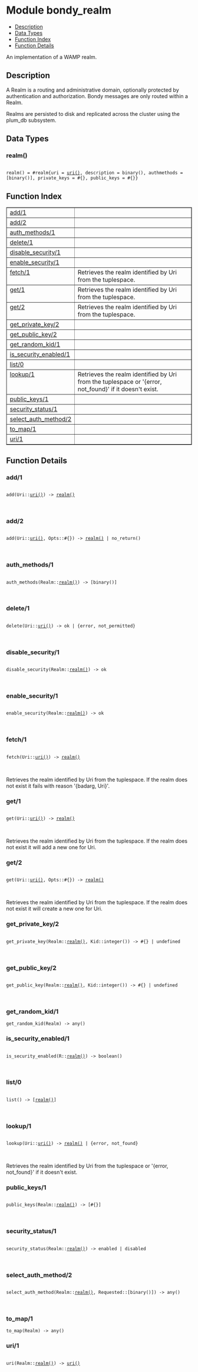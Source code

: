 

# Module bondy_realm #
* [Description](#description)
* [Data Types](#types)
* [Function Index](#index)
* [Function Details](#functions)

An implementation of a WAMP realm.

<a name="description"></a>

## Description ##

A Realm is a routing and administrative domain, optionally
protected by authentication and authorization. Bondy messages are
only routed within a Realm.

Realms are persisted to disk and replicated across the cluster using the
plum_db subsystem.
<a name="types"></a>

## Data Types ##




### <a name="type-realm">realm()</a> ###


<pre><code>
realm() = #realm{uri = <a href="#type-uri">uri()</a>, description = binary(), authmethods = [binary()], private_keys = #{}, public_keys = #{}}
</code></pre>

<a name="index"></a>

## Function Index ##


<table width="100%" border="1" cellspacing="0" cellpadding="2" summary="function index"><tr><td valign="top"><a href="#add-1">add/1</a></td><td></td></tr><tr><td valign="top"><a href="#add-2">add/2</a></td><td></td></tr><tr><td valign="top"><a href="#auth_methods-1">auth_methods/1</a></td><td></td></tr><tr><td valign="top"><a href="#delete-1">delete/1</a></td><td></td></tr><tr><td valign="top"><a href="#disable_security-1">disable_security/1</a></td><td></td></tr><tr><td valign="top"><a href="#enable_security-1">enable_security/1</a></td><td></td></tr><tr><td valign="top"><a href="#fetch-1">fetch/1</a></td><td>
Retrieves the realm identified by Uri from the tuplespace.</td></tr><tr><td valign="top"><a href="#get-1">get/1</a></td><td>
Retrieves the realm identified by Uri from the tuplespace.</td></tr><tr><td valign="top"><a href="#get-2">get/2</a></td><td>
Retrieves the realm identified by Uri from the tuplespace.</td></tr><tr><td valign="top"><a href="#get_private_key-2">get_private_key/2</a></td><td></td></tr><tr><td valign="top"><a href="#get_public_key-2">get_public_key/2</a></td><td></td></tr><tr><td valign="top"><a href="#get_random_kid-1">get_random_kid/1</a></td><td></td></tr><tr><td valign="top"><a href="#is_security_enabled-1">is_security_enabled/1</a></td><td></td></tr><tr><td valign="top"><a href="#list-0">list/0</a></td><td></td></tr><tr><td valign="top"><a href="#lookup-1">lookup/1</a></td><td>
Retrieves the realm identified by Uri from the tuplespace or '{error, not_found}'
if it doesn't exist.</td></tr><tr><td valign="top"><a href="#public_keys-1">public_keys/1</a></td><td></td></tr><tr><td valign="top"><a href="#security_status-1">security_status/1</a></td><td></td></tr><tr><td valign="top"><a href="#select_auth_method-2">select_auth_method/2</a></td><td></td></tr><tr><td valign="top"><a href="#to_map-1">to_map/1</a></td><td></td></tr><tr><td valign="top"><a href="#uri-1">uri/1</a></td><td></td></tr></table>


<a name="functions"></a>

## Function Details ##

<a name="add-1"></a>

### add/1 ###

<pre><code>
add(Uri::<a href="#type-uri">uri()</a>) -&gt; <a href="#type-realm">realm()</a>
</code></pre>
<br />

<a name="add-2"></a>

### add/2 ###

<pre><code>
add(Uri::<a href="#type-uri">uri()</a>, Opts::#{}) -&gt; <a href="#type-realm">realm()</a> | no_return()
</code></pre>
<br />

<a name="auth_methods-1"></a>

### auth_methods/1 ###

<pre><code>
auth_methods(Realm::<a href="#type-realm">realm()</a>) -&gt; [binary()]
</code></pre>
<br />

<a name="delete-1"></a>

### delete/1 ###

<pre><code>
delete(Uri::<a href="#type-uri">uri()</a>) -&gt; ok | {error, not_permitted}
</code></pre>
<br />

<a name="disable_security-1"></a>

### disable_security/1 ###

<pre><code>
disable_security(Realm::<a href="#type-realm">realm()</a>) -&gt; ok
</code></pre>
<br />

<a name="enable_security-1"></a>

### enable_security/1 ###

<pre><code>
enable_security(Realm::<a href="#type-realm">realm()</a>) -&gt; ok
</code></pre>
<br />

<a name="fetch-1"></a>

### fetch/1 ###

<pre><code>
fetch(Uri::<a href="#type-uri">uri()</a>) -&gt; <a href="#type-realm">realm()</a>
</code></pre>
<br />

Retrieves the realm identified by Uri from the tuplespace. If the realm
does not exist it fails with reason '{badarg, Uri}'.

<a name="get-1"></a>

### get/1 ###

<pre><code>
get(Uri::<a href="#type-uri">uri()</a>) -&gt; <a href="#type-realm">realm()</a>
</code></pre>
<br />

Retrieves the realm identified by Uri from the tuplespace. If the realm
does not exist it will add a new one for Uri.

<a name="get-2"></a>

### get/2 ###

<pre><code>
get(Uri::<a href="#type-uri">uri()</a>, Opts::#{}) -&gt; <a href="#type-realm">realm()</a>
</code></pre>
<br />

Retrieves the realm identified by Uri from the tuplespace. If the realm
does not exist it will create a new one for Uri.

<a name="get_private_key-2"></a>

### get_private_key/2 ###

<pre><code>
get_private_key(Realm::<a href="#type-realm">realm()</a>, Kid::integer()) -&gt; #{} | undefined
</code></pre>
<br />

<a name="get_public_key-2"></a>

### get_public_key/2 ###

<pre><code>
get_public_key(Realm::<a href="#type-realm">realm()</a>, Kid::integer()) -&gt; #{} | undefined
</code></pre>
<br />

<a name="get_random_kid-1"></a>

### get_random_kid/1 ###

`get_random_kid(Realm) -> any()`

<a name="is_security_enabled-1"></a>

### is_security_enabled/1 ###

<pre><code>
is_security_enabled(R::<a href="#type-realm">realm()</a>) -&gt; boolean()
</code></pre>
<br />

<a name="list-0"></a>

### list/0 ###

<pre><code>
list() -&gt; [<a href="#type-realm">realm()</a>]
</code></pre>
<br />

<a name="lookup-1"></a>

### lookup/1 ###

<pre><code>
lookup(Uri::<a href="#type-uri">uri()</a>) -&gt; <a href="#type-realm">realm()</a> | {error, not_found}
</code></pre>
<br />

Retrieves the realm identified by Uri from the tuplespace or '{error, not_found}'
if it doesn't exist.

<a name="public_keys-1"></a>

### public_keys/1 ###

<pre><code>
public_keys(Realm::<a href="#type-realm">realm()</a>) -&gt; [#{}]
</code></pre>
<br />

<a name="security_status-1"></a>

### security_status/1 ###

<pre><code>
security_status(Realm::<a href="#type-realm">realm()</a>) -&gt; enabled | disabled
</code></pre>
<br />

<a name="select_auth_method-2"></a>

### select_auth_method/2 ###

<pre><code>
select_auth_method(Realm::<a href="#type-realm">realm()</a>, Requested::[binary()]) -&gt; any()
</code></pre>
<br />

<a name="to_map-1"></a>

### to_map/1 ###

`to_map(Realm) -> any()`

<a name="uri-1"></a>

### uri/1 ###

<pre><code>
uri(Realm::<a href="#type-realm">realm()</a>) -&gt; <a href="#type-uri">uri()</a>
</code></pre>
<br />

